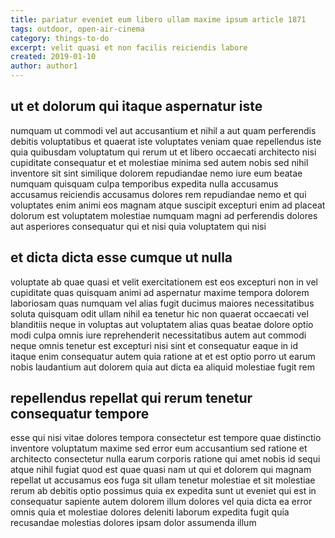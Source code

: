 ```yaml
---
title: pariatur eveniet eum libero ullam maxime ipsum article 1871
tags: outdoor, open-air-cinema
category: things-to-do
excerpt: velit quasi et non facilis reiciendis labore
created: 2019-01-10
author: author1
---
```


## ut et dolorum qui itaque aspernatur iste

numquam ut commodi vel aut accusantium et nihil a aut quam perferendis debitis voluptatibus et quaerat iste voluptates veniam quae repellendus iste quia quibusdam voluptatum qui rerum ut et libero occaecati architecto nisi cupiditate consequatur et et molestiae minima sed autem nobis sed nihil inventore sit sint similique dolorem repudiandae nemo iure eum beatae numquam quisquam culpa temporibus expedita nulla accusamus accusamus reiciendis accusamus dolores rem repudiandae nemo et qui voluptates enim animi eos magnam atque suscipit excepturi enim ad placeat dolorum est voluptatem molestiae numquam magni ad perferendis dolores aut asperiores consequatur qui et nisi quia voluptatem qui nisi

## et dicta dicta esse cumque ut nulla

voluptate ab quae quasi et velit exercitationem est eos excepturi non in vel cupiditate quas quisquam animi ad aspernatur maxime tempora dolorem laboriosam quas numquam vel alias fugit ducimus maiores necessitatibus soluta quisquam odit ullam nihil ea tenetur hic non quaerat occaecati vel blanditiis neque in voluptas aut voluptatem alias quas beatae dolore optio modi culpa omnis iure reprehenderit necessitatibus autem aut commodi neque omnis tenetur est excepturi nisi sint et consequatur eaque in id itaque enim consequatur autem quia ratione at et est optio porro ut earum nobis laudantium aut dolorem quia aut dicta ea aliquid molestiae fugit rem

## repellendus repellat qui rerum tenetur consequatur tempore

esse qui nisi vitae dolores tempora consectetur est tempore quae distinctio inventore voluptatum maxime sed error eum accusantium sed ratione et architecto consectetur nulla earum corporis ratione qui amet nobis id sequi atque nihil fugiat quod est quae quasi nam ut qui et dolorem qui magnam repellat ut accusamus eos fuga sit ullam tenetur molestiae et sit molestiae rerum ab debitis optio possimus quia ex expedita sunt ut eveniet qui est in consequatur sapiente autem dolorem illum dolores vel quia dicta ea error omnis quia et molestiae dolores deleniti laborum expedita fugit quia recusandae molestias dolores ipsam dolor assumenda illum

